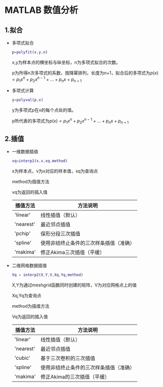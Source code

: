 # MATLAB 数值分析

## 1.拟合

- 多项式拟合

  ```matlab
  p=polyfit(x,y,n)
  ```

  x,y为样本点的横坐标与纵坐标，n为多项式拟合的次数。

  p为所得n次多项式的系数，按降幂排列，长度为n+1，拟合后的多项式为$p(x)=p_1x^n+p_2x^{n-1}+…+p_nx+p_{n+1}$

- 多项式计算

  ```matlab
  y=polyval(p,x)
  ```

  y为多项式p在x的每个点处的值。

  p所代表的多项式为$p(x)=p_1x^n+p_2x^{n-1}+…+p_nx+p_{n+1}$

## 2.插值

- 一维数据插值

  ```matlab
  vq=interp1(x,v,xq,method)
  ```

  x为样本点，v为x对应的样本值，xq为查询点

  method为插值方法

  vq为返回的插入值

  | 插值方法  | 方法说明                               |
  | --------- | -------------------------------------- |
  | 'linear'  | 线性插值（默认）                       |
  | 'nearest' | 最近邻点插值                           |
  | 'pchip'   | 保形分段三次插值                       |
  | 'spline'  | 使用非结终止条件的三次样条插值（准确） |
  | 'makima'  | 修正Akima三次插值（平缓）              |

- 二维网格数据插值

  ```matlab
  Vq = interp2(X,Y,V,Xq,Yq,method)
  ```

  X,Y为通过meshgrid函数同时创建的矩阵，V为对应网格点上的值

  Xq,Yq为查询点

  method为插值方法

  Vq为返回的插入值

  | 插值方法  | 方法说明                               |
  | --------- | -------------------------------------- |
  | 'linear'  | 线性插值（默认）                       |
  | 'nearest' | 最近邻点插值                           |
  | 'cubic'   | 基于三次卷积的三次插值                 |
  | 'spline'  | 使用非结终止条件的三次样条插值（准确） |
  | 'makima'  | 修正Akima的三次插值（平缓）            |

  

